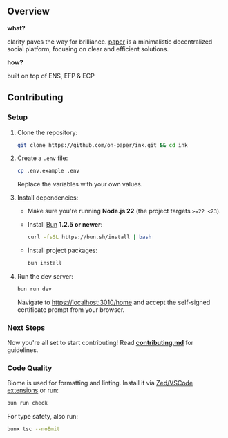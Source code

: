 ## Overview

**what?**

clarity paves the way for brilliance. [paper](https://paper.ink) is a minimalistic decentralized social platform, focusing on clear and efficient solutions.

**how?**

built on top of ENS, EFP & ECP

## Contributing

### Setup

1. Clone the repository:

   ```sh
   git clone https://github.com/on-paper/ink.git && cd ink
   ```

2. Create a `.env` file:

   ```sh
   cp .env.example .env
   ```

   Replace the variables with your own values.

3. Install dependencies:
   - Make sure you're running **Node.js 22** (the project targets `>=22 <23`).
   - Install [Bun](https://bun.sh) **1.2.5 or newer**:

     ```sh
     curl -fsSL https://bun.sh/install | bash
     ```

   - Install project packages:

     ```sh
     bun install
     ```

4. Run the dev server:
   ```sh
   bun run dev
   ```
   Navigate to [https://localhost:3010/home](https://localhost:3010/home) and accept the self-signed certificate prompt from your browser.

### Next Steps

Now you're all set to start contributing! Read **[contributing.md](CONTRIBUTING.md)** for guidelines.

### Code Quality

Biome is used for formatting and linting. Install it via [Zed/VSCode extensions](https://biomejs.dev/guides/getting-started/) or run:

```sh
bun run check
```

For type safety, also run:

```sh
bunx tsc --noEmit
```
